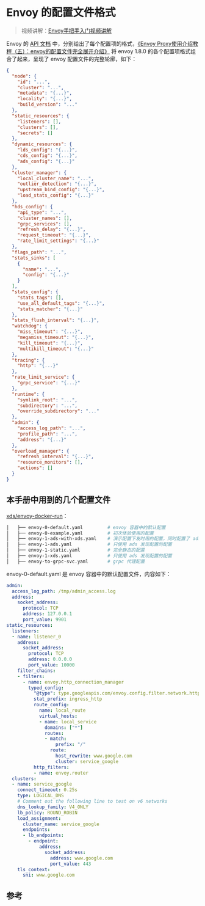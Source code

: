 <!-- toc -->
# Envoy 的配置文件格式

>视频讲解：[Envoy手把手入门视频讲解](https://study.163.com/course/courseMain.htm?share=2&shareId=400000000376006&courseId=1209487865&_trace_c_p_k2_=18c88dad391f427b9e40e0795d8d939d)

Envoy 的 [API 文档](https://www.envoyproxy.io/docs/envoy/latest/api/api) 中，分别给出了每个配置项的格式，[《Envoy Proxy使用介绍教程（五）：envoy的配置文件完全展开介绍》](https://www.lijiaocn.com/%E9%A1%B9%E7%9B%AE/2018/12/27/envoy-05-configfile.html) 将 envoy 1.8.0  的各个配置项格式组合了起来，呈现了 envoy 配置文件的完整轮廓，如下：

```json
{
  "node": {
    "id": "...",
    "cluster": "...",
    "metadata": "{...}",
    "locality": "{...}",
    "build_version": "..."
  },
  "static_resources": {
    "listeners": [],
    "clusters": [],
    "secrets": []
  },
  "dynamic_resources": {
    "lds_config": "{...}",
    "cds_config": "{...}",
    "ads_config": "{...}"
  },
  "cluster_manager": {
    "local_cluster_name": "...",
    "outlier_detection": "{...}",
    "upstream_bind_config": "{...}",
    "load_stats_config": "{...}"
  },
  "hds_config": {
    "api_type": "...",
    "cluster_names": [],
    "grpc_services": [],
    "refresh_delay": "{...}",
    "request_timeout": "{...}",
    "rate_limit_settings": "{...}"
  },
  "flags_path": "...",
  "stats_sinks": [
    {
      "name": "...",
      "config": "{...}"
    }
  ],
  "stats_config": {
    "stats_tags": [],
    "use_all_default_tags": "{...}",
    "stats_matcher": "{...}"
  },
  "stats_flush_interval": "{...}",
  "watchdog": {
    "miss_timeout": "{...}",
    "megamiss_timeout": "{...}",
    "kill_timeout": "{...}",
    "multikill_timeout": "{...}"
  },
  "tracing": {
    "http": "{...}"
  },
  "rate_limit_service": {
    "grpc_service": "{...}"
  },
  "runtime": {
    "symlink_root": "...",
    "subdirectory": "...",
    "override_subdirectory": "..."
  },
  "admin": {
    "access_log_path": "...",
    "profile_path": "...",
    "address": "{...}"
  },
  "overload_manager": {
    "refresh_interval": "{...}",
    "resource_monitors": [],
    "actions": []
  }
}
```

## 本手册中用到的几个配置文件

[xds/envoy-docker-run][1]：

```sh
│   ├── envoy-0-default.yaml         # envoy 容器中的默认配置
│   ├── envoy-0-example.yaml         # 初次体验使用的配置
│   ├── envoy-1-ads-with-xds.yaml    # 演示配置下发时用的配置，同时配置了 ads、xds
│   ├── envoy-1-ads.yaml             # 只使用 ads 发现配置的配置 
│   ├── envoy-1-static.yaml          # 完全静态的配置
│   ├── envoy-1-xds.yaml             # 只使用 ads 发现配置的配置
│   ├── envoy-to-grpc-svc.yaml       # grpc 代理配置
```

envoy-0-default.yaml 是 envoy 容器中的默认配置文件，内容如下：

```yaml
admin:
  access_log_path: /tmp/admin_access.log
  address:
    socket_address:
      protocol: TCP
      address: 127.0.0.1
      port_value: 9901
static_resources:
  listeners:
  - name: listener_0
    address:
      socket_address:
        protocol: TCP
        address: 0.0.0.0
        port_value: 10000
    filter_chains:
    - filters:
      - name: envoy.http_connection_manager
        typed_config:
          "@type": type.googleapis.com/envoy.config.filter.network.http_connection_manager.v2.HttpConnectionManager
          stat_prefix: ingress_http
          route_config:
            name: local_route
            virtual_hosts:
            - name: local_service
              domains: ["*"]
              routes:
              - match:
                  prefix: "/"
                route:
                  host_rewrite: www.google.com
                  cluster: service_google
          http_filters:
          - name: envoy.router
  clusters:
  - name: service_google
    connect_timeout: 0.25s
    type: LOGICAL_DNS
    # Comment out the following line to test on v6 networks
    dns_lookup_family: V4_ONLY
    lb_policy: ROUND_ROBIN
    load_assignment:
      cluster_name: service_google
      endpoints:
      - lb_endpoints:
        - endpoint:
            address:
              socket_address:
                address: www.google.com
                port_value: 443
    tls_context:
      sni: www.google.com
```


## 参考

[1]: https://github.com/introclass/go-code-example/tree/master/envoydev/xds/envoy-docker-run "envoy-docker-run"

